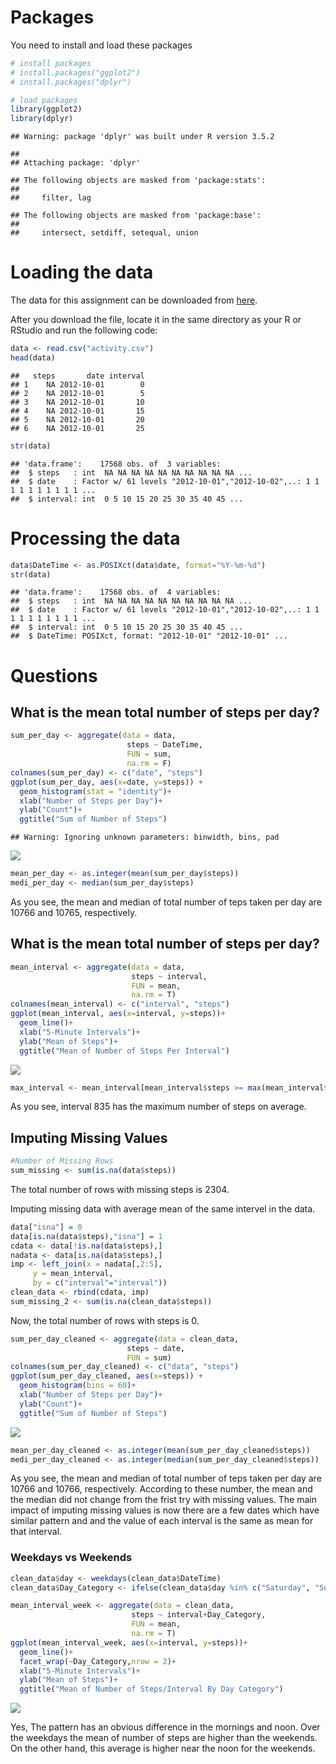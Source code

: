 Packages
========

You need to install and load these packages

``` r
# install packages
# install.packages("ggplot2")
# install.packages("dplyr")

# load packages
library(ggplot2)
library(dplyr)
```

    ## Warning: package 'dplyr' was built under R version 3.5.2

    ## 
    ## Attaching package: 'dplyr'

    ## The following objects are masked from 'package:stats':
    ## 
    ##     filter, lag

    ## The following objects are masked from 'package:base':
    ## 
    ##     intersect, setdiff, setequal, union

Loading the data
================

The data for this assignment can be downloaded from [here](https://d396qusza40orc.cloudfront.net/repdata%2Fdata%2Factivity.zip).

After you download the file, locate it in the same directory as your R or RStudio and run the following code:

``` r
data <- read.csv("activity.csv")
head(data)
```

    ##   steps       date interval
    ## 1    NA 2012-10-01        0
    ## 2    NA 2012-10-01        5
    ## 3    NA 2012-10-01       10
    ## 4    NA 2012-10-01       15
    ## 5    NA 2012-10-01       20
    ## 6    NA 2012-10-01       25

``` r
str(data)
```

    ## 'data.frame':    17568 obs. of  3 variables:
    ##  $ steps   : int  NA NA NA NA NA NA NA NA NA NA ...
    ##  $ date    : Factor w/ 61 levels "2012-10-01","2012-10-02",..: 1 1 1 1 1 1 1 1 1 1 ...
    ##  $ interval: int  0 5 10 15 20 25 30 35 40 45 ...

Processing the data
===================

``` r
data$DateTime <- as.POSIXct(data$date, format="%Y-%m-%d")
str(data)
```

    ## 'data.frame':    17568 obs. of  4 variables:
    ##  $ steps   : int  NA NA NA NA NA NA NA NA NA NA ...
    ##  $ date    : Factor w/ 61 levels "2012-10-01","2012-10-02",..: 1 1 1 1 1 1 1 1 1 1 ...
    ##  $ interval: int  0 5 10 15 20 25 30 35 40 45 ...
    ##  $ DateTime: POSIXct, format: "2012-10-01" "2012-10-01" ...

Questions
=========

What is the mean total number of steps per day?
-----------------------------------------------

``` r
sum_per_day <- aggregate(data = data,
                          steps ~ DateTime,
                          FUN = sum,
                          na.rm = F)
colnames(sum_per_day) <- c("date", "steps")
ggplot(sum_per_day, aes(x=date, y=steps)) +
  geom_histogram(stat = "identity")+
  xlab("Number of Steps per Day")+
  ylab("Count")+
  ggtitle("Sum of Number of Steps")
```

    ## Warning: Ignoring unknown parameters: binwidth, bins, pad

![](reseach_files/figure-markdown_github/unnamed-chunk-5-1.png)

``` r
mean_per_day <- as.integer(mean(sum_per_day$steps))
medi_per_day <- median(sum_per_day$steps)
```

As you see, the mean and median of total number of teps taken per day are 10766 and 10765, respectively.

What is the mean total number of steps per day?
-----------------------------------------------

``` r
mean_interval <- aggregate(data = data,
                           steps ~ interval,
                           FUN = mean,
                           na.rm = T)
colnames(mean_interval) <- c("interval", "steps")
ggplot(mean_interval, aes(x=interval, y=steps))+
  geom_line()+
  xlab("5-Minute Intervals")+
  ylab("Mean of Steps")+
  ggtitle("Mean of Number of Steps Per Interval")
```

![](reseach_files/figure-markdown_github/unnamed-chunk-7-1.png)

``` r
max_interval <- mean_interval[mean_interval$steps >= max(mean_interval$steps),]$interval
```

As you see, interval 835 has the maximum number of steps on average.

Imputing Missing Values
-----------------------

``` r
#Number of Missing Rows
sum_missing <- sum(is.na(data$steps))
```

The total number of rows with missing steps is 2304.

Imputing missing data with average mean of the same intervel in the data.

``` r
data["isna"] = 0
data[is.na(data$steps),"isna"] = 1
cdata <- data[!is.na(data$steps),]
nadata <- data[is.na(data$steps),]
imp <- left_join(x = nadata[,2:5],
     y = mean_interval,
     by = c("interval"="interval"))
clean_data <- rbind(cdata, imp)
sum_missing_2 <- sum(is.na(clean_data$steps))
```

Now, the total number of rows with steps is 0.

``` r
sum_per_day_cleaned <- aggregate(data = clean_data,
                          steps ~ date,
                          FUN = sum)
colnames(sum_per_day_cleaned) <- c("data", "steps")
ggplot(sum_per_day_cleaned, aes(x=steps)) +
  geom_histogram(bins = 60)+
  xlab("Number of Steps per Day")+
  ylab("Count")+
  ggtitle("Sum of Number of Steps")
```

![](reseach_files/figure-markdown_github/unnamed-chunk-11-1.png)

``` r
mean_per_day_cleaned <- as.integer(mean(sum_per_day_cleaned$steps))
medi_per_day_cleaned <- as.integer(median(sum_per_day_cleaned$steps))
```

As you see, the mean and median of total number of teps taken per day are 10766 and 10766, respectively. According to these number, the mean and the median did not change from the frist try with missing values. The main impact of imputing missing values is now there are a few dates which have similar pattern and and the value of each interval is the same as mean for that interval.

### Weekdays vs Weekends

``` r
clean_data$day <- weekdays(clean_data$DateTime)
clean_data$Day_Category <- ifelse(clean_data$day %in% c("Saturday", "Sunday"), "Weekend", "Weekday")
```

``` r
mean_interval_week <- aggregate(data = clean_data,
                           steps ~ interval+Day_Category,
                           FUN = mean,
                           na.rm = T)
ggplot(mean_interval_week, aes(x=interval, y=steps))+
  geom_line()+
  facet_wrap(~Day_Category,nrow = 2)+
  xlab("5-Minute Intervals")+
  ylab("Mean of Steps")+
  ggtitle("Mean of Number of Steps/Interval By Day Category")
```

![](reseach_files/figure-markdown_github/unnamed-chunk-14-1.png)

Yes, The pattern has an obvious difference in the mornings and noon. Over the weekdays the mean of number of steps are higher than the weekends. On the other hand, this average is higher near the noon for the weekends.
